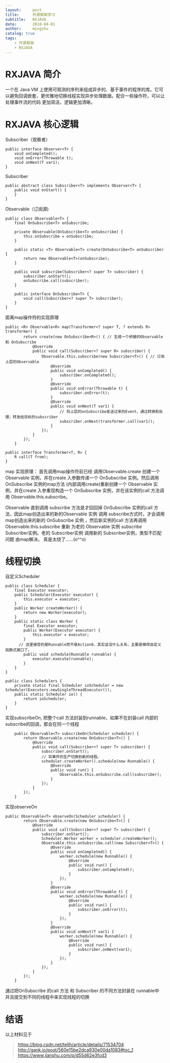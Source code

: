 ```yaml
---
layout:     post
title:      开源框架学习
subtitle:   RXJAVA
date:       2018-04-01
author:     mingshu
catalog: true
tags:
    - 开源框架
    - RXJAVA
---
```


# RXJAVA 简介
一个在 Java VM 上使用可观测的序列来组成异步的、基于事件的程序的库。它可以避免回调嵌套，更优雅地切换线程实现异步处理数据。配合一些操作符，可以让处理事件流的代码
更加简洁，逻辑更加清晰。
# RXJAVA 核心逻辑
Subscriber（观察者）
```
public interface Observer<T> {
    void onCompleted();
    void onError(Throwable t);
    void onNext(T var1);
}
```
Subscriber
```
public abstract class Subscriber<T> implements Observer<T> {
    public void onStart() {
    }
}
```
Observable（订阅源)
```
public class Observable<T> {
    final OnSubscribe<T> onSubscribe;

    private Observable(OnSubscribe<T> onSubscribe) {
        this.onSubscribe = onSubscribe;
    }

    public static <T> Observable<T> create(OnSubscribe<T> onSubscribe) {
        return new Observable<T>(onSubscribe);
    }

    public void subscribe(Subscriber<? super T> subscriber) {
        subscriber.onStart();
        onSubscribe.call(subscriber);
    }

    public interface OnSubscribe<T> {
        void call(Subscriber<? super T> subscriber);
    }
}
```
距离map操作符的实现原理
```
public <R> Observable<R> map(Transformer<? super T, ? extends R> transformer) {
        return create(new OnSubscribe<R>() { // 生成一个桥接的Observable和 OnSubscribe
            @Override
            public void call(Subscriber<? super R> subscriber) {
                Observable.this.subscribe(new Subscriber<T>() { // 订阅上层的Observable
                    @Override
                    public void onCompleted() {
                        subscriber.onCompleted();
                    }
                    @Override
                    public void onError(Throwable t) {
                        subscriber.onError(t);
                    }
                    @Override
                    public void onNext(T var1) {
                        // 将上层的onSubscribe发送过来的Event，通过转换和处理，转发给目标的subscriber
                        subscriber.onNext(transformer.call(var1));
                    }
                });
            }
        });
    }

public interface Transformer<T, R> {
    R call(T from);
}
```
map 实现原理：
首先调用map操作符前已经 调用Observable.create 创建一个 Observable 实例，并在create 入参数传递一个 OnSubscribe 实例。然后调用 OnSubscribe 实例的map方法 (内部调用create)重新创建一个
Observable 实例，并在create 入参重现构造一个 OnSubscribe 实例，并在该实例的call 方法调用 Observable.this.subscribe。

Observable 直到调用 subscribe 方法是才回回掉 OnSubscribe 实例的call 方法，因此map创造出来的新的Observable 实例 调用 subscribe方式时，才会调用map创造出来的新的 OnSubscribe 实例
，然后新实例的call 方法再调用 Observable.this.subscribe 重新 为老的 Observable 实例 subscribe Subscriber实例。老的 Subscriber实例 调用新的 Subscriber实例，类型不匹配问题
由map解决。 真是太绕了……(o^^o)
# 线程切换 
自定义Scheduler
```
public class Scheduler {
    final Executor executor;
    public Scheduler(Executor executor) {
        this.executor = executor;
    }
    public Worker createWorker() {
        return new Worker(executor);
    }
    public static class Worker {
        final Executor executor;
        public Worker(Executor executor) {
            this.executor = executor;
        }
      // 这里接受的是Runnable而不是Action0，其实这没什么关系，主要是懒得自定义函数式接口了。
        public void schedule(Runnable runnable) {
            executor.execute(runnable);
        }
    }
}

public class Schedulers {
    private static final Scheduler ioScheduler = new Scheduler(Executors.newSingleThreadExecutor());
    public static Scheduler io() {
        return ioScheduler;
    }
}
```

实现subscribeOn, 把整个call 方法封装到runnable，如果不在封装call 内部的 subscribe的回调，那会在同一个线程
```
    public Observable<T> subscribeOn(Scheduler scheduler) {
        return Observable.create(new OnSubscribe<T>() {
            @Override
            public void call(Subscriber<? super T> subscriber) {
                subscriber.onStart();
                // 将事件的生产切换到新的线程。
                scheduler.createWorker().schedule(new Runnable() {
                    @Override
                    public void run() {
                        Observable.this.onSubscribe.call(subscriber);
                    }
                });
            }
        });
    }
```
实现observeOn
```
public Observable<T> observeOn(Scheduler scheduler) {
        return Observable.create(new OnSubscribe<T>() {
            @Override
            public void call(Subscriber<? super T> subscriber) {
                subscriber.onStart();
                Scheduler.Worker worker = scheduler.createWorker();
                Observable.this.onSubscribe.call(new Subscriber<T>() {
                    @Override
                    public void onCompleted() {
                        worker.schedule(new Runnable() {
                            @Override
                            public void run() {
                                subscriber.onCompleted();
                            }
                        });
                    }
                    @Override
                    public void onError(Throwable t) {
                        worker.schedule(new Runnable() {
                            @Override
                            public void run() {
                                subscriber.onError(t);
                            }
                        });
                    }
                    @Override
                    public void onNext(T var1) {
                        worker.schedule(new Runnable() {
                            @Override
                            public void run() {
                                subscriber.onNext(var1);
                            }
                        });
                    }
                });
            }
        });
    }
```

通过把OnSubscribe 的call 方法 和 Subscriber 的不同方法封装在 runnable中 并且提交到不同的线程中来实现线程的切换

# 结语
以上材料见于 
> https://blog.csdn.net/tellh/article/details/71534704
> http://gank.io/post/560e15be2dca930e00da1083#toc_1
> https://www.jianshu.com/p/d55d62e3fcd3